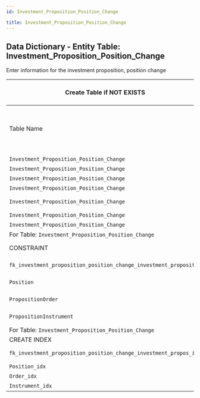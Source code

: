 ```yaml
---
id: Investment_Proposition_Position_Change

title: Investment_Proposition_Position_Change
---
```


## Data Dictionary - Entity Table: Investment_Proposition_Position_Change
Enter information for the investment proposition, position change

| Create Table if NOT EXISTS|Primary Key ('id')|.|ENGINE = InnoDB|.|
|---|---|---|---|---|
|Table Name |Column Name|Data Type|PK Primary Key, NN-Not Null, Null|.|
||
|`Investment_Proposition_Position_Change`|`id`|BIGINT(12)|PK, NN|.|
|`Investment_Proposition_Position_Change`|`position_id`|BIGINT(12)|NULL|.|
|`Investment_Proposition_Position_Change`|`instrument_id`|BIGINT(12)|NULL|.|
|`Investment_Proposition_Position_Change`|`market_value`|DECIMAL(25,9)|NULL|.|
|`Investment_Proposition_Position_Change`|`investment_proposition_id`|BIGINT(12)|NOT NULL|.|
|`Investment_Proposition_Position_Change`|`Quantity`|DECIMAL|NULL|.|
|`Investment_Proposition_Position_Change`|`Order`|BIGINT(12)|NULL|.|
|For Table: `Investment_Proposition_Position_Change`|
|CONSTRAINT|FOREIGN KEY|REFERENCES|ON DELETE|ON UPDATE|
|`fk_investment_proposition_position_change_investment_proposit1`| (`investment_proposition_id`)|`Investment_Proposition` (`id`)| NO ACTION|NO ACTION|
|`Position`|(`position_id`)|`Position` (`id`)| NO ACTION|NO ACTION|
|`PropositionOrder`|(`Order`)|`Order` (`id`)| NO ACTION|NO ACTION|
|`PropositionInstrument`|(`instrument_id`)|`Instrument` (`id`)| NO ACTION|NO ACTION|
|For Table: `Investment_Proposition_Position_Change`|
|CREATE INDEX|ON|ASC|VISABLE|.|
|`fk_investment_proposition_position_change_investment_propos_idx`|`Investment_Proposition_Position_Change`| (`investment_proposition_id` ASC)| VISIBLE|.|
|`Position_idx`|`Investment_Proposition_Position_Change`| (`position_id` ASC) | VISIBLE|.|
|`Order_idx`|`Investment_Proposition_Position_Change`| (`Order` ASC) | VISIBLE|.|
|`Instrument_idx`|`Investment_Proposition_Position_Change`| (`instrument_id` ASC)| VISIBLE|.|
